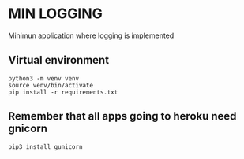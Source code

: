 # MIN LOGGING
Minimun application where logging is implemented

## Virtual environment
```
python3 -m venv venv
source venv/bin/activate
pip install -r requirements.txt
```

## Remember that all apps going to heroku need gnicorn
`pip3 install gunicorn`